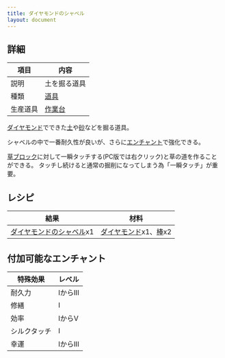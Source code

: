 ```yaml
---
title: ダイヤモンドのシャベル
layout: document
---
```

## 詳細

|項目|内容|
|---|---|
|説明|土を掘る道具|
|種類|[道具](道具)|
|生産道具|[作業台](作業台)|

[ダイヤモンド](ダイヤモンド)でできた[土](土)や[砂](砂)などを掘る道具。

シャベルの中で一番耐久性が良いが、さらに[エンチャント](エンチャント)で強化できる。

[草ブロック](草ブロック)に対して一瞬タッチする(PC版では右クリック)と草の道を作ることができる。
タッチし続けると通常の掘削になってしまう為「一瞬タッチ」が重要。

## レシピ

|結果|材料|
|---|---|
|[ダイヤモンドのシャベル](ダイヤモンドのシャベル)x1|[ダイヤモンド](ダイヤモンド)x1、[棒](棒)x2|

## 付加可能なエンチャント

|特殊効果|レベル|
|---|---|
|耐久力|IからIII|耐久力を上げる|耐久力|
|修繕|I|経験値で耐久値を修復|修繕|
|効率|IからV|作業動作が速くなる|効率強化|
|シルクタッチ|I|ブロックを壊さずにそのまま取得|シルクタッチ|
|幸運|IからIII|破壊時のアイテム取得確率を上げる|幸運|

